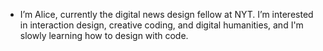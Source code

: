 - I’m Alice, currently the digital news design fellow at NYT. I’m interested in interaction design, creative coding, and digital humanities, and I'm slowly learning how to design with code. 

<!---
alicecian/alicecian is a ✨ special ✨ repository because its `README.md` (this file) appears on your GitHub profile.
You can click the Preview link to take a look at your changes.
--->
